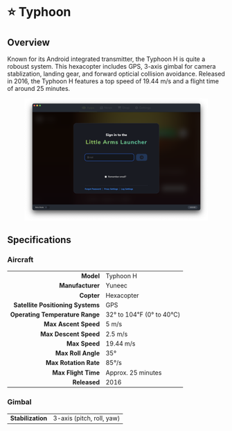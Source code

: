 # ⭐ Typhoon

## Overview

Known for its Android integrated transmitter, the Typhoon H is quite a roboust system.  This hexacopter includes GPS, 3-axis gimbal for camera stablization, landing gear, and forward opticial collision avoidance.  Released in 2016, the Typhoon H features a top speed of 19.44 m/s and a flight time of around 25 minutes.

<figure><img src="../../.gitbook/assets/image (9) (1) (1) (1) (1).png" alt=""><figcaption></figcaption></figure>

## Specifications

### Aircraft

|                                   |                         |
| --------------------------------: | ----------------------- |
|                         **Model** | Typhoon H               |
|                  **Manufacturer** | Yuneec                  |
|                        **Copter** | Hexacopter              |
| **Satellite Positioning Systems** | GPS                     |
|   **Operating Temperature Range** | 32° to 104℉ (0° to 40℃) |
|              **Max Ascent Speed** | 5 m/s                   |
|             **Max Descent Speed** | 2.5 m/s                 |
|                     **Max Speed** | 19.44 m/s               |
|                **Max Roll Angle** | 35°                     |
|             **Max Rotation Rate** | 85°/s                   |
|               **Max Flight Time** | Approx. 25 minutes      |
|                      **Released** | 2016                    |

### Gimbal

|                   |                           |
| ----------------: | ------------------------- |
| **Stabilization** | 3-axis (pitch, roll, yaw) |
